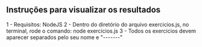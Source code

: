 ## Instruções para visualizar os resultados
1 - Requisitos: NodeJS
2 - Dentro do diretório do arquivo exercicios.js, no terminal, rode o comando: node exercicios.js
3 - Todos os exercicios devem aparecer separados pelo seu nome e "-------"